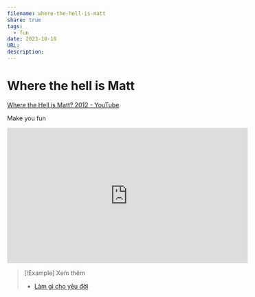 ```yaml
---
filename: where-the-hell-is-matt
share: true
tags:
  - fun
date: 2023-10-18
URL: 
description: 
---
```


# Where the hell is Matt

[Where the Hell is Matt? 2012 - YouTube](https://www.youtube.com/watch?v=Pwe-pA6TaZk)

Make you fun

<iframe width="560" height="315" src="https://www.youtube.com/embed/Pwe-pA6TaZk?si=WZLLQNW3Q7Tb9mcj" title="YouTube video player" frameborder="0" allow="accelerometer; autoplay; clipboard-write; encrypted-media; gyroscope; picture-in-picture; web-share" allowfullscreen></iframe>


> [!Example] Xem thêm
> - [Làm gì cho yêu đời](./lam-gi-cho-yeu-doi.md)